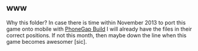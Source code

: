 ## www

Why this folder? In case there is time within November 2013 to port this game onto mobile with
[PhoneGap Build](http://build.phonegap.com) I will already have the files in their correct positions. If not this month, then
maybe down the line when this game becomes awesomer [sic].
